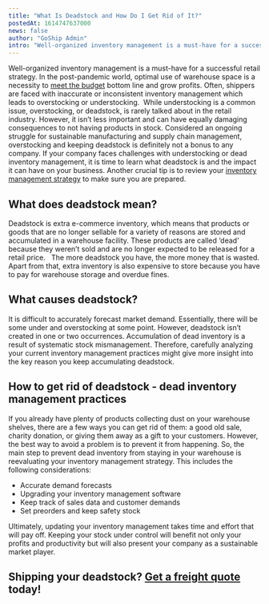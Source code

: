 ```yaml
---
title: "What Is Deadstock and How Do I Get Rid of It?"
postedAt: 1614747637000
news: false
author: "GoShip Admin"
intro: "Well-organized inventory management is a must-have for a successful retail strategy. In the post-pandemic world, optimal use of warehouse space is a necessity to meet the budget bottom line and grow profits. Often, shippers are faced with inaccurate or inconsistent inventory management which leads to overstocking or understocking.  While understocking is a common issue, overstocking, or deadstock, is rarely talked about in the retail industry. However, it isn’t less important and can have equally damaging c"
---
```

Well-organized inventory management is a must-have for a successful retail strategy. In the post-pandemic world, optimal use of warehouse space is a necessity to [meet the budget](https://www.goship.com/blog/3-tips-for-transportation-budgeting-in-2021/) bottom line and grow profits. Often, shippers are faced with inaccurate or inconsistent inventory management which leads to overstocking or understocking.  While understocking is a common issue, overstocking, or deadstock, is rarely talked about in the retail industry. However, it isn’t less important and can have equally damaging consequences to not having products in stock. Considered an ongoing struggle for sustainable manufacturing and supply chain management, overstocking and keeping deadstock is definitely not a bonus to any company. If your company faces challenges with understocking or dead inventory management, it is time to learn what deadstock is and the impact it can have on your business. Another crucial tip is to review your [inventory management strategy](https://www.goship.com/blog/attain-better-inventory-accuracy-to-improve-order-fulfillment/) to make sure you are prepared.  

What does deadstock mean?
-------------------------

Deadstock is extra e-commerce inventory, which means that products or goods that are no longer sellable for a variety of reasons are stored and accumulated in a warehouse facility. These products are called ‘dead’ because they weren’t sold and are no longer expected to be released for a retail price.   The more deadstock you have, the more money that is wasted. Apart from that, extra inventory is also expensive to store because you have to pay for warehouse storage and overdue fines.  

What causes deadstock? 
-----------------------

It is difficult to accurately forecast market demand. Essentially, there will be some under and overstocking at some point. However, deadstock isn’t created in one or two occurrences. Accumulation of dead inventory is a result of systematic stock mismanagement. Therefore, carefully analyzing your current inventory management practices might give more insight into the key reason you keep accumulating deadstock.  

How to get rid of deadstock - dead inventory management practices 
------------------------------------------------------------------

If you already have plenty of products collecting dust on your warehouse shelves, there are a few ways you can get rid of them: a good old sale, charity donation, or giving them away as a gift to your customers. However, the best way to avoid a problem is to prevent it from happening. So, the main step to prevent dead inventory from staying in your warehouse is reevaluating your inventory management strategy. This includes the following considerations: 

*   Accurate demand forecasts 
*   Upgrading your inventory management software  
*   Keep track of sales data and customer demands 
*   Set preorders and keep safety stock 

Ultimately, updating your inventory management takes time and effort that will pay off. Keeping your stock under control will benefit not only your profits and productivity but will also present your company as a sustainable market player.

Shipping your deadstock? [Get a freight quote](https://www.goship.com) today!
-----------------------------------------------------------------------------
